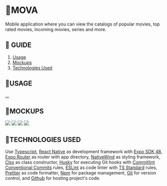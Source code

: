 # **📂MOVA**

Mobile application where you can view the catalogs of popular movies, top rated movies, incoming movies, series and more.

## **📑 GUIDE**

1. [Usage](#🚀usage)
2. [Mockups](#🎨mockups)
3. [Technologies Used](#💬technologies-used)

## **🚀USAGE**

[...](...)

## **🎨MOCKUPS**

![](https://res.cloudinary.com/dos3i5jqy/image/upload/v1691606783/layers/mova/mockup_o0qn3k.jpg)
![](https://res.cloudinary.com/dos3i5jqy/image/upload/v1691606783/layers/mova/mockup2_ythwwi.jpg)
![](https://res.cloudinary.com/dos3i5jqy/image/upload/v1691606783/layers/mova/mockup3_tjmem6.jpg)
![](https://res.cloudinary.com/dos3i5jqy/image/upload/v1691606782/layers/mova/mockup4_ufsyib.jpg)

## **💬TECHNOLOGIES USED**

Use [Typescript](https://www.typescriptlang.org), [React Native](https://reactnative.dev) as development framework with [Expo SDK 48](https://docs.expo.dev),
[Expo Router](https://docs.expo.dev/routing/introduction) as router with app directory, [NativeWind](https://www.nativewind.dev) as styling framework, [Clsx](https://github.com/lukeed/clsx) as class constructor, [Husky](https://typicode.github.io/husky) for executing Git hooks with [Commitlint](https://commitlint.js.org) [Conventional Commits](https://www.conventionalcommits.org) rules, [ESLint](https://eslint.org) as code linter with [TS Standard](https://github.com/standard/ts-standard) rules, [Prettier](https://prettier.io) as code formatter, [Npm](https://docs.npmjs.com) for package management, [Git](https://git-scm.com/doc) for version control, and [Github](https://docs.github.com) for hosting project's code.
